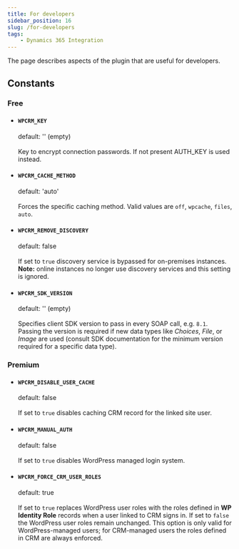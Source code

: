 ```yaml
---
title: For developers
sidebar_position: 16
slug: /for-developers
tags:
    - Dynamics 365 Integration
---
```


The page describes aspects of the plugin that are useful for developers.


## Constants

### Free

- #### `WPCRM_KEY`
  default: '' (empty)<br></br>
  Key to encrypt connection passwords. If not present AUTH_KEY is used instead.

- #### `WPCRM_CACHE_METHOD`
  default: 'auto'<br></br>
  Forces the specific caching method. Valid values are `off`, `wpcache`, `files`, `auto`.

- #### `WPCRM_REMOVE_DISCOVERY`
  default: false<br></br>
  If set to `true` discovery service is bypassed for on-premises instances. **Note:** online instances no longer use discovery services and this setting is ignored.

- #### `WPCRM_SDK_VERSION` 
  default: '' (empty)<br></br>
  Specifies client SDK version to pass in every SOAP call, e.g. `8.1`. Passing the version is required if new data types like _Choices_, _File_, or _Image_ are used (consult SDK documentation for the minimum version required for a specific data type).

### Premium

- #### `WPCRM_DISABLE_USER_CACHE`
  default: false <br></br>
  If set to `true` disables caching CRM record for the linked site user.

- #### `WPCRM_MANUAL_AUTH`
  default: false <br></br>
  If set to `true` disables WordPress managed login system.

- #### `WPCRM_FORCE_CRM_USER_ROLES`
  default: true<br></br>
  If set to `true` replaces WordPress user roles with the roles defined in **WP Identity Role** records when a user linked to CRM signs in. If set to `false` the WordPress user roles remain unchanged. This option is only valid for WordPress-managed users; for CRM-managed users the roles defined in CRM are always enforced.
